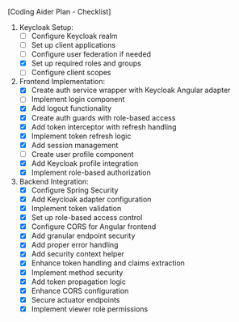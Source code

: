 [Coding Aider Plan - Checklist]

1. Keycloak Setup:
    - [ ] Configure Keycloak realm
    - [ ] Set up client applications
    - [ ] Configure user federation if needed
    - [x] Set up required roles and groups
    - [ ] Configure client scopes

2. Frontend Implementation:
    - [x] Create auth service wrapper with Keycloak Angular adapter
    - [ ] Implement login component
    - [x] Add logout functionality
    - [x] Create auth guards with role-based access
    - [x] Add token interceptor with refresh handling
    - [x] Implement token refresh logic
    - [x] Add session management
    - [ ] Create user profile component
    - [x] Add Keycloak profile integration
    - [x] Implement role-based authorization

3. Backend Integration:
    - [x] Configure Spring Security
    - [x] Add Keycloak adapter configuration
    - [x] Implement token validation
    - [x] Set up role-based access control
    - [x] Configure CORS for Angular frontend
    - [x] Add granular endpoint security
    - [x] Add proper error handling
    - [x] Add security context helper
    - [x] Enhance token handling and claims extraction
    - [x] Implement method security
    - [x] Add token propagation logic
    - [x] Enhance CORS configuration
    - [x] Secure actuator endpoints
    - [x] Implement viewer role permissions
